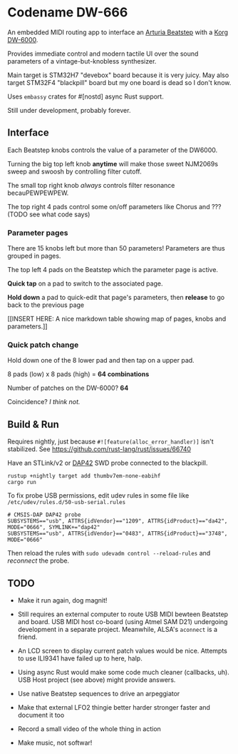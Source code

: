 # Codename DW-666

An embedded MIDI routing app to interface an [Arturia Beatstep](https://www.arturia.com/products/hybrid-synths/beatstep)
with a [Korg DW-6000](https://www.vintagesynth.com/korg/dw6000.php).

Provides immediate control and modern tactile UI over the sound parameters of a vintage-but-knobless synthesizer.

Main target is STM32H7 "devebox" board because it is very juicy.
May also target STM32F4 "blackpill" board but my one board is dead so I don't know.

Uses `embassy` crates for #[nostd] async Rust support.

Still under development, probably forever.

## Interface

Each Beatstep knobs controls the value of a parameter of the DW6000. 

Turning the big top left knob **anytime** will make those sweet NJM2069s sweep and swoosh by controlling filter cutoff. 

The small top right knob _always_ controls filter resonance becauPEWPEWPEW.

The top right 4 pads control some on/off parameters like Chorus and ??? (TODO see what code says)

### Parameter pages

There are 15 knobs left but more than 50 parameters! Parameters are thus grouped in pages. 

The top left 4 pads on the Beatstep which the parameter page is active. 

**Quick tap** on a pad to switch to the associated page. 

**Hold down** a pad to quick-edit that page's parameters, then **release** to go back to the previous page

[[INSERT HERE: A nice markdown table showing map of pages, knobs and parameters.]] 

### Quick patch change

Hold down one of the 8 lower pad and then tap on a upper pad.

8 pads (low) x 8 pads (high) = **64 combinations**

Number of patches on the DW-6000? **64**

Coincidence? _I think not._

## Build & Run

Requires nightly, just because `#![feature(alloc_error_handler)]` isn't stabilized. 
See https://github.com/rust-lang/rust/issues/66740

Have an STLink/v2 or [DAP42](https://github.com/devanlai/dap42) SWD probe connected to the blackpill. 

```
rustup +nightly target add thumbv7em-none-eabihf
cargo run
```

To fix probe USB permissions, edit udev rules in some file like `/etc/udev/rules.d/50-usb-serial.rules`

```
# CMSIS-DAP DAP42 probe
SUBSYSTEMS=="usb", ATTRS{idVendor}=="1209", ATTRS{idProduct}=="da42", MODE="0666", SYMLINK+="dap42"
SUBSYSTEMS=="usb", ATTRS{idVendor}=="0483", ATTRS{idProduct}=="3748", MODE="0666"
```

Then reload the rules with `sudo udevadm control --reload-rules` and _reconnect_ the probe.

## TODO

- Make it run again, dog magnit!

- Still requires an external computer to route USB MIDI bewteen Beatstep and board. USB MIDI host co-board (using Atmel
  SAM D21) undergoing development in a separate project. Meanwhile, ALSA's `aconnect` is a friend.

- An LCD screen to display current patch values would be nice. Attempts to use ILI9341 have failed up to here, halp.

- Using async Rust would make some code much cleaner (callbacks, uh). USB Host project (see above) might provide answers.

- Use native Beatstep sequences to drive an arpeggiator

- Make that external LFO2 thingie better harder stronger faster and document it too

- Record a small video of the whole thing in action

- Make music, not softwar!

